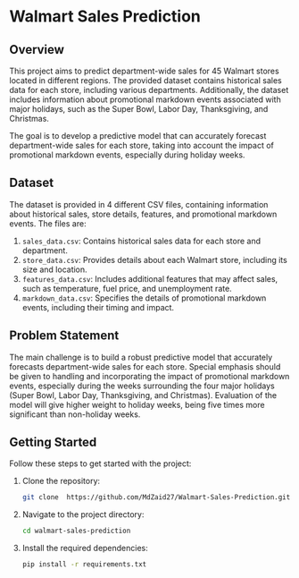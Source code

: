 # Walmart Sales Prediction

## Overview

This project aims to predict department-wide sales for 45 Walmart stores located in different regions. The provided dataset contains historical sales data for each store, including various departments. Additionally, the dataset includes information about promotional markdown events associated with major holidays, such as the Super Bowl, Labor Day, Thanksgiving, and Christmas.

The goal is to develop a predictive model that can accurately forecast department-wide sales for each store, taking into account the impact of promotional markdown events, especially during holiday weeks.

## Dataset

The dataset is provided in 4 different CSV files, containing information about historical sales, store details, features, and promotional markdown events. The files are:

1. `sales_data.csv`: Contains historical sales data for each store and department.
2. `store_data.csv`: Provides details about each Walmart store, including its size and location.
3. `features_data.csv`: Includes additional features that may affect sales, such as temperature, fuel price, and unemployment rate.
4. `markdown_data.csv`: Specifies the details of promotional markdown events, including their timing and impact.

## Problem Statement

The main challenge is to build a robust predictive model that accurately forecasts department-wide sales for each store. Special emphasis should be given to handling and incorporating the impact of promotional markdown events, especially during the weeks surrounding the four major holidays (Super Bowl, Labor Day, Thanksgiving, and Christmas). Evaluation of the model will give higher weight to holiday weeks, being five times more significant than non-holiday weeks.

## Getting Started

Follow these steps to get started with the project:

1. Clone the repository:

    ```bash
    git clone  https://github.com/MdZaid27/Walmart-Sales-Prediction.git
    ```

2. Navigate to the project directory:

    ```bash
    cd walmart-sales-prediction
    ```

3. Install the required dependencies:

    ```bash
    pip install -r requirements.txt
    ```


